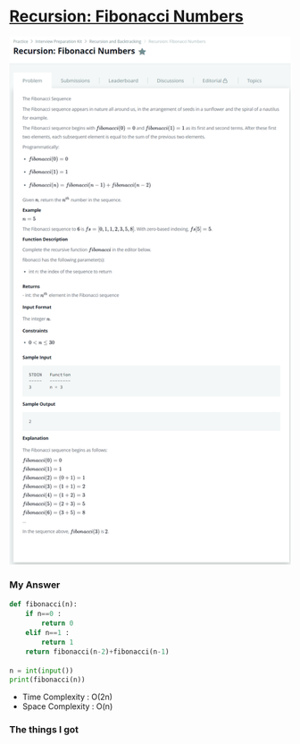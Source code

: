 # [Recursion: Fibonacci Numbers](https://www.hackerrank.com/challenges/ctci-fibonacci-numbers/problem)

![image](Problem.png)



### My Answer

```python
def fibonacci(n):
    if n==0 : 
        return 0
    elif n==1 : 
        return 1
    return fibonacci(n-2)+fibonacci(n-1)

n = int(input())
print(fibonacci(n))
```

* Time Complexity : O(2n)
* Space Complexity : O(n)



### The things I got
